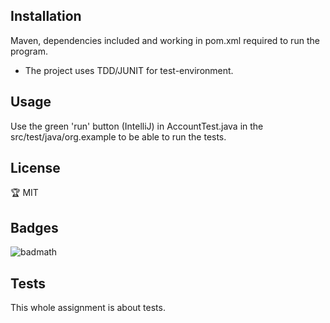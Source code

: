
## Installation
Maven, dependencies included and working in pom.xml required to run the program.
* The project uses TDD/JUNIT for test-environment.

## Usage
Use the green 'run' button (IntelliJ) in AccountTest.java in the src/test/java/org.example to be able to run the tests.

## License
🏆 MIT

## Badges

![badmath](https://img.shields.io/badge/Java-100%25-blue)

## Tests
This whole assignment is about tests.